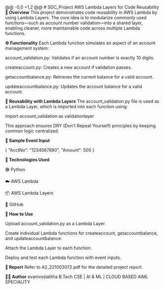 @@ -0,0 +1,2 @@ # SDC_Project 
AWS Lambda Layers for Code Reusability
**📌 Overview**
This project demonstrates code reusability in AWS Lambda by using Lambda Layers. The core idea is to modularize commonly used functions—such as account number validation—into a shared layer, enabling cleaner, more maintainable code across multiple Lambda functions.

**⚙️ Functionality**
Each Lambda function simulates an aspect of an account management system:

account_validation.py: Validates if an account number is exactly 10 digits.

createaccount.py: Creates a new account if validation passes.

getaccountbalance.py: Retrieves the current balance for a valid account.

updateaccountbalance.py: Updates the account balance for a valid account.

**🔁 Reusability with Lambda Layers**
The account_validation.py file is used as a Lambda Layer, which is imported into each function using:

import account_validation as validationlayer

This approach ensures DRY (Don't Repeat Yourself) principles by keeping common logic centralized.

**🧪 Sample Event Input**

{
  "AcctNo": "1234567890",
  "Amount": 500
}

**🧰 Technologies Used**

🟢 Python

☁️ AWS Lambda

📦 AWS Lambda Layers

📁 GitHub

**🚀 How to Use**

Upload account_validation.py as a Lambda Layer.

Create individual Lambda functions for createaccount, getaccountbalance, and updateaccountbalance.

Attach the Lambda Layer to each function.

Deploy and test each Lambda function with event inputs.

**📄 Report**
Refer to A2_221003072.pdf for the detailed project report.

**🙋‍♀️ Author**
evanivsslalitha
B.Tech CSE | AI & ML | CLOUD BASED AIML SPECIALITY
